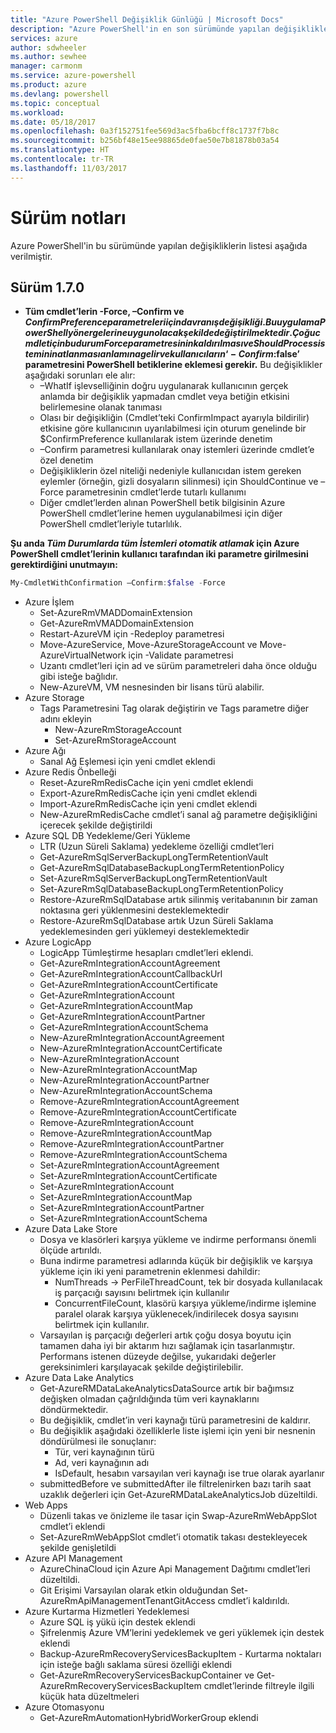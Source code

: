 ```yaml
---
title: "Azure PowerShell Değişiklik Günlüğü | Microsoft Docs"
description: "Azure PowerShell'in en son sürümünde yapılan değişikliklerin geçmişi aşağıda verilmiştir."
services: azure
author: sdwheeler
ms.author: sewhee
manager: carmonm
ms.service: azure-powershell
ms.product: azure
ms.devlang: powershell
ms.topic: conceptual
ms.workload: 
ms.date: 05/18/2017
ms.openlocfilehash: 0a3f152751fee569d3ac5fba6bcff8c1737f7b8c
ms.sourcegitcommit: b256bf48e15ee98865de0fae50e7b81878b03a54
ms.translationtype: HT
ms.contentlocale: tr-TR
ms.lasthandoff: 11/03/2017
---
```

# <a name="release-notes"></a>Sürüm notları

Azure PowerShell'in bu sürümünde yapılan değişikliklerin listesi aşağıda verilmiştir.

## <a name="version-170"></a>Sürüm 1.7.0

* **Tüm cmdlet’lerin -Force, –Confirm ve $ConfirmPreference parametreleri için davranış değişikliği. Bu uygulama PowerShell yönergelerine uygun olacak şekilde değiştirilmektedir. Çoğu cmdlet için bu durum Force parametresinin kaldırılması ve ShouldProcess isteminin atlanması anlamına gelir ve kullanıcıların ‘-Confirm:$false’ parametresini PowerShell betiklerine eklemesi gerekir.** Bu değişiklikler aşağıdaki sorunları ele alır:
  - –WhatIf işlevselliğinin doğru uygulanarak kullanıcının gerçek anlamda bir değişiklik yapmadan cmdlet veya betiğin etkisini belirlemesine olanak tanıması
  - Olası bir değişikliğin (Cmdlet’teki ConfirmImpact ayarıyla bildirilir) etkisine göre kullanıcının uyarılabilmesi için oturum genelinde bir $ConfirmPreference kullanılarak istem üzerinde denetim
  - –Confirm parametresi kullanılarak onay istemleri üzerinde cmdlet’e özel denetim
  - Değişikliklerin özel niteliği nedeniyle kullanıcıdan istem gereken eylemler (örneğin, gizli dosyaların silinmesi) için ShouldContinue ve –Force parametresinin cmdlet’lerde tutarlı kullanımı
  - Diğer cmdlet’lerden alınan PowerShell betik bilgisinin Azure PowerShell cmdlet’lerine hemen uygulanabilmesi için diğer PowerShell cmdlet’leriyle tutarlılık.

**Şu anda *Tüm Durumlarda tüm İstemleri otomatik atlamak* için Azure PowerShell cmdlet’lerinin kullanıcı tarafından iki parametre girilmesini gerektirdiğini unutmayın:**
```powershell
My-CmdletWithConfirmation –Confirm:$false -Force
```
* Azure İşlem
  - Set-AzureRmVMADDomainExtension
  - Get-AzureRmVMADDomainExtension
  - Restart-AzureVM için -Redeploy parametresi
  - Move-AzureService, Move-AzureStorageAccount ve Move-AzureVirtualNetwork için -Validate parametresi
  - Uzantı cmdlet’leri için ad ve sürüm parametreleri daha önce olduğu gibi isteğe bağlıdır.
  - New-AzureVM, VM nesnesinden bir lisans türü alabilir.
* Azure Storage
  - Tags Parametresini Tag olarak değiştirin ve Tags parametre diğer adını ekleyin
    + New-AzureRmStorageAccount
    + Set-AzureRmStorageAccount
* Azure Ağı
  - Sanal Ağ Eşlemesi için yeni cmdlet eklendi
* Azure Redis Önbelleği
  - Reset-AzureRmRedisCache için yeni cmdlet eklendi
  - Export-AzureRmRedisCache için yeni cmdlet eklendi
  - Import-AzureRmRedisCache için yeni cmdlet eklendi
  - New-AzureRmRedisCache cmdlet’i sanal ağ parametre değişikliğini içerecek şekilde değiştirildi
* Azure SQL DB Yedekleme/Geri Yükleme
  - LTR (Uzun Süreli Saklama) yedekleme özelliği cmdlet’leri
  - Get-AzureRmSqlServerBackupLongTermRetentionVault
  - Get-AzureRmSqlDatabaseBackupLongTermRetentionPolicy
  - Set-AzureRmSqlServerBackupLongTermRetentionVault
  - Set-AzureRmSqlDatabaseBackupLongTermRetentionPolicy
  - Restore-AzureRmSqlDatabase artık silinmiş veritabanının bir zaman noktasına geri yüklenmesini desteklemektedir
  - Restore-AzureRmSqlDatabase artık Uzun Süreli Saklama yedeklemesinden geri yüklemeyi desteklemektedir
* Azure LogicApp
  - LogicApp Tümleştirme hesapları cmdlet’leri eklendi.
  - Get-AzureRmIntegrationAccountAgreement
  - Get-AzureRmIntegrationAccountCallbackUrl
  - Get-AzureRmIntegrationAccountCertificate
  - Get-AzureRmIntegrationAccount
  - Get-AzureRmIntegrationAccountMap
  - Get-AzureRmIntegrationAccountPartner
  - Get-AzureRmIntegrationAccountSchema
  - New-AzureRmIntegrationAccountAgreement
  - New-AzureRmIntegrationAccountCertificate
  - New-AzureRmIntegrationAccount
  - New-AzureRmIntegrationAccountMap
  - New-AzureRmIntegrationAccountPartner
  - New-AzureRmIntegrationAccountSchema
  - Remove-AzureRmIntegrationAccountAgreement
  - Remove-AzureRmIntegrationAccountCertificate
  - Remove-AzureRmIntegrationAccount
  - Remove-AzureRmIntegrationAccountMap
  - Remove-AzureRmIntegrationAccountPartner
  - Remove-AzureRmIntegrationAccountSchema
  - Set-AzureRmIntegrationAccountAgreement
  - Set-AzureRmIntegrationAccountCertificate
  - Set-AzureRmIntegrationAccount
  - Set-AzureRmIntegrationAccountMap
  - Set-AzureRmIntegrationAccountPartner
  - Set-AzureRmIntegrationAccountSchema
* Azure Data Lake Store
  - Dosya ve klasörleri karşıya yükleme ve indirme performansı önemli ölçüde artırıldı.
  - Buna indirme parametresi adlarında küçük bir değişiklik ve karşıya yükleme için iki yeni parametrenin eklenmesi dahildir:
    + NumThreads -> PerFileThreadCount, tek bir dosyada kullanılacak iş parçacığı sayısını belirtmek için kullanılır
    + ConcurrentFileCount, klasörü karşıya yükleme/indirme işlemine paralel olarak karşıya yüklenecek/indirilecek dosya sayısını belirtmek için kullanılır.
  - Varsayılan iş parçacığı değerleri artık çoğu dosya boyutu için tamamen daha iyi bir aktarım hızı sağlamak için tasarlanmıştır. Performans istenen düzeyde değilse, yukarıdaki değerler gereksinimleri karşılayacak şekilde değiştirilebilir.
* Azure Data Lake Analytics
  - Get-AzureRMDataLakeAnalyticsDataSource artık bir bağımsız değişken olmadan çağrıldığında tüm veri kaynaklarını döndürmektedir.
  - Bu değişiklik, cmdlet’in veri kaynağı türü parametresini de kaldırır.
  - Bu değişiklik aşağıdaki özelliklerle liste işlemi için yeni bir nesnenin döndürülmesi ile sonuçlanır:
    + Tür, veri kaynağının türü
    + Ad, veri kaynağının adı
    + IsDefault, hesabın varsayılan veri kaynağı ise true olarak ayarlanır
  - submittedBefore ve submittedAfter ile filtrelenirken bazı tarih saat uzaklık değerleri için Get-AzureRMDataLakeAnalyticsJob düzeltildi.
* Web Apps
  - Düzenli takas ve önizleme ile tasar için Swap-AzureRmWebAppSlot cmdlet’i eklendi
  - Set-AzureRmWebAppSlot cmdlet’i otomatik takası destekleyecek şekilde genişletildi
* Azure API Management
  - AzureChinaCloud için Azure Api Management Dağıtımı cmdlet’leri düzeltildi.
  - Git Erişimi Varsayılan olarak etkin olduğundan Set-AzureRmApiManagementTenantGitAccess cmdlet’i kaldırıldı.
* Azure Kurtarma Hizmetleri Yedeklemesi
  - Azure SQL iş yükü için destek eklendi
  - Şifrelenmiş Azure VM’lerini yedeklemek ve geri yüklemek için destek eklendi
  - Backup-AzureRmRecoveryServicesBackupItem - Kurtarma noktaları için isteğe bağlı saklama süresi özelliği eklendi
  - Get-AzureRmRecoveryServicesBackupContainer ve Get-AzureRmRecoveryServicesBackupItem cmdlet’lerinde filtreyle ilgili küçük hata düzeltmeleri
* Azure Otomasyonu
  - Get-AzureRmAutomationHybridWorkerGroup eklendi
